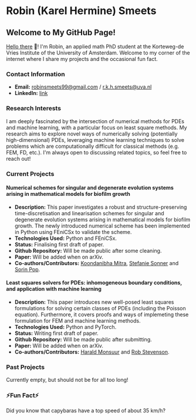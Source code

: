 # Robin (Karel Hermine) Smeets

## Welcome to My GitHub Page!

[Hello there](https://www.youtube.com/watch?v=rEq1Z0bjdwc) 👋! I'm Robin, an applied math PhD student at the Korteweg-de Vries Institute of the University of Amsterdam. Welcome to my corner of the internet where I share my projects and the occasional fun fact. 

### Contact Information

- **Email:** robinsmeets99@gmail.com / r.k.h.smeets@uva.nl
- **LinkedIn:** [link](www.linkedin.com/in/robinsmeets99)

### Research Interests

I am deeply fascinated by the intersection of numerical methods for PDEs and machine learning, with a particular focus on least square methods. My research aims to explore novel ways of numerically solving (potentially high-dimensional) PDEs, leveraging machine learning techniques to solve problems which are computationally difficult for classical methods (e.g. FEM, FD, etc.). I'm always open to discussing related topics, so feel free to reach out!

### Current Projects

#### Numerical schemes for singular and degenerate evolution systems arising in mathematical models for biofilm growth

- **Description:** This paper investigates a robust and structure-preserving time-discretisation and linearisation schemes for singular and degenerate evolution systems arising in mathematical models for biofilm growth. The newly introduced numerical scheme has been implemented in Python using FEniCSx to validate the scheme.
- **Technologies Used:** Python and FEniCSx.
- **Status:** Finalising first draft of paper.
- **Github Repository:** Will be made public after some cleaning.
- **Paper:** Will be added when on arXiv.
- **Co-authors/Contributors:** [Koondanibha Mitra](https://www.koondi.net/), [Stefanie Sonner](https://www.math.ru.nl/~ssonner/) and [Sorin Pop](https://www.uhasselt.be/en/who-is-who/sorin-pop).

#### Least squares solvers for PDEs: inhomogeneous boundary conditions, and application with machine learning

- **Description:** This paper introduces new well-posed least squares formulations for solving certain classes of PDEs (including the Poisson equation). Furthermore, it covers proofs and ways of implemeting these formulation for FEM and machine learning methods.
- **Technologies Used:** Python and PyTorch.
- **Status:** Writing first draft of paper.
- **Github Repository:** Will be made public after submitting.
- **Paper:** Will be added when on arXiv.
- **Co-authors/Contributors:** [Harald Monsuur](https://www.uva.nl/profiel/m/o/h.monsuur/h.monsuur.html) and [Rob Stevenson](https://staff.fnwi.uva.nl/r.p.stevenson/).

### Past Projects

Currently empty, but should not be for all too long!

### ⚡Fun Fact⚡

Did you know that capybaras have a top speed of about 35 km/h?

<!--
**Rsmeets99/Rsmeets99** is a ✨ _special_ ✨ repository because its `README.md` (this file) appears on your GitHub profile.

### Hi there 👋
Here are some ideas to get you started:

- 🔭 I’m currently working on ...
- 🌱 I’m currently learning ...
- 👯 I’m looking to collaborate on ...
- 🤔 I’m looking for help with ...
- 💬 Ask me about ...
- 📫 How to reach me: ...
- 😄 Pronouns: ...
- ⚡ Fun fact: ...

#### [Past Project Title 1]

- **Summary:** A quick recap of the project, its goals, and outcomes. Mention any recognition or results that came from this work.
- **Technologies Used:** List the technologies, languages, or frameworks employed.
- **Link:** [GitHub Repo or Archive Link]

#### [Past Project Title 2]

- **Summary:** Detail your contributions and the project's impact on your growth or its intended audience.
- **Technologies Used:** Highlight the tools and technologies you worked with.
- **Link:** [GitHub Repo or Archive Link]
-->
